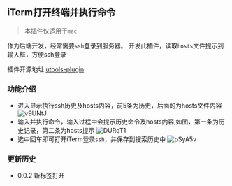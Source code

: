 ## iTerm打开终端并执行命令

> 本插件仅适用于`mac`

作为后端开发，经常需要`ssh`登录到服务器。
开发此插件，读取`hosts`文件提示到输入框，方便ssh登录

插件开源地址 [utools-plugin](https://github.com/yhan219/utools-plugin)

### 功能介绍
- 进入显示执行ssh历史及hosts内容，前5条为历史，后面的为hosts文件内容
![v9UNtJ](https://gitee.com/yhan219/blog-image/raw/master/yhan/v9UNtJ.png)
- 输入并执行命令，输入过程中会提示历史命令及hosts内容,如图，第一条为历史记录，第二条为hosts提示
![DURqT1](https://gitee.com/yhan219/blog-image/raw/master/yhan/DURqT1.png)
- 选中回车即可打开iTerm登录`ssh`，并保存到搜索历史中
![pSyA5v](https://gitee.com/yhan219/blog-image/raw/master/yhan/pSyA5v.png)
  
### 更新历史
- 0.0.2 新标签打开